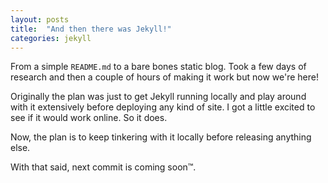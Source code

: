 ```yaml
---
layout: posts
title:  "And then there was Jekyll!"
categories: jekyll
---
```

From a simple `README.md` to a bare bones static blog. Took a few days of research and then a couple of hours of making it work but now we're here!

Originally the plan was just to get Jekyll running locally and play around with it extensively before deploying any kind of site. I got a little excited to see if it would work online. So it does.

Now, the plan is to keep tinkering with it locally before releasing anything else.

With that said, next commit is coming soon™.
